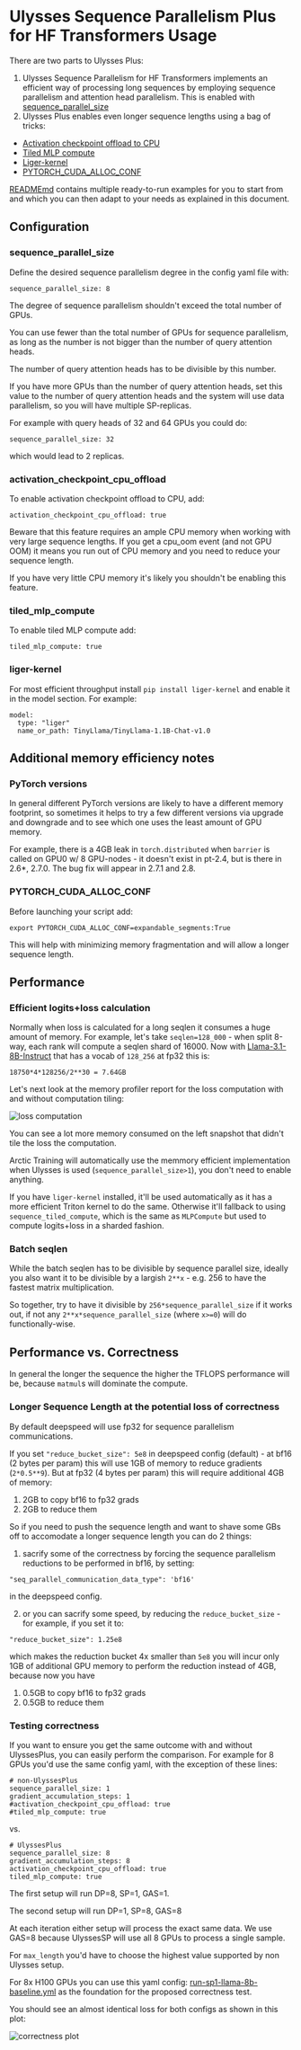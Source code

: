 # Ulysses Sequence Parallelism Plus for HF Transformers Usage

There are two parts to Ulysses Plus:

1. Ulysses Sequence Parallelism for HF Transformers implements an efficient way of processing long sequences by employing sequence parallelism and attention head parallelism. This is enabled with [sequence_parallel_size](#sequence_parallel_size)
2. Ulysses Plus enables even longer sequence lengths using a bag of tricks:
- [Activation checkpoint offload to CPU](#activation_checkpoint_cpu_offload)
- [Tiled MLP compute](#tiled_mlp_compute)
- [Liger-kernel](#liger-kernel)
- [PYTORCH_CUDA_ALLOC_CONF](#PYTORCH_CUDA_ALLOC_CONF)

[READMEmd](README.md) contains multiple ready-to-run examples for you to start from and which you can then adapt to your needs as explained in this document.

## Configuration

### sequence_parallel_size

Define the desired sequence parallelism degree in the config yaml file with:
```
sequence_parallel_size: 8
```
The degree of sequence parallelism shouldn't exceed the total number of GPUs.

You can use fewer than the total number of GPUs for sequence parallelism, as long as the number is not bigger than the number of query attention heads.

The number of query attention heads has to be divisible by this number.

If you have more GPUs than the number of query attention heads, set this value to the number of query attention heads and the system will use data parallelism, so you will have multiple SP-replicas.

For example with query heads of 32 and 64 GPUs you could do:
```
sequence_parallel_size: 32
```
which would lead to 2 replicas.


### activation_checkpoint_cpu_offload

To enable activation checkpoint offload to CPU, add:
```
activation_checkpoint_cpu_offload: true
```

Beware that this feature requires an ample CPU memory when working with very large sequence lengths. If you get a cpu_oom event (and not GPU OOM) it means you run out of CPU memory and you need to reduce your sequence length.

If you have very little CPU memory it's likely you shouldn't be enabling this feature.

### tiled_mlp_compute

To enable tiled MLP compute add:
```
tiled_mlp_compute: true
```

### liger-kernel

For most efficient throughput install `pip install liger-kernel` and enable it in the model section. For example:

```
model:
  type: "liger"
  name_or_path: TinyLlama/TinyLlama-1.1B-Chat-v1.0
```




## Additional memory efficiency notes

### PyTorch versions

In general different PyTorch versions are likely to have a different memory footprint, so sometimes it helps to try a few different versions via upgrade and downgrade and to see which one uses the least amount of GPU memory.

For example,  there is a 4GB leak in `torch.distributed` when `barrier` is called on GPU0 w/ 8 GPU-nodes - it doesn't exist in pt-2.4, but is there in 2.6*, 2.7.0. The bug fix will appear in 2.7.1 and 2.8.

### PYTORCH_CUDA_ALLOC_CONF

Before launching your script add:
```
export PYTORCH_CUDA_ALLOC_CONF=expandable_segments:True
```
This will help with minimizing memory fragmentation and will allow a longer sequence length.



## Performance

### Efficient logits+loss calculation

Normally when loss is calculated for a long seqlen it consumes a huge amount of memory. For example, let's take `seqlen=128_000` - when split 8-way, each rank will compute a seqlen shard of 16000. Now with [Llama-3.1-8B-Instruct](https://huggingface.co/meta-llama/Llama-3.1-8B-Instruct/blob/main/config.json) that has a vocab of `128_256` at fp32 this is:

```
18750*4*128256/2**30 = 7.64GB
```

Let's next look at the memory profiler report for the loss computation with and without computation tiling:

![loss computation](images/loss-computation.png)

You can see a lot more memory consumed on the left snapshot that didn't tile the loss the computation.

Arctic Training will automatically use the memmory efficient implementation when Ulysses is used (`sequence_parallel_size>1`), you don't need to enable anything.

If you have `liger-kernel` installed, it'll be used automatically as it has a more efficient Triton kernel to do the same. Otherwise it'll fallback to using `sequence_tiled_compute`, which is the same as `MLPCompute` but used to compute logits+loss in a sharded fashion.

### Batch seqlen

While the batch seqlen has to be divisible by sequence parallel size, ideally you also want it to be divisible by a largish `2**x` - e.g. 256 to have the fastest matrix multiplication.

So together, try to have it divisible by `256*sequence_parallel_size` if it works out, if not any `2**x*sequence_parallel_size` (where `x>=0`) will do functionally-wise.



## Performance vs. Correctness

In general the longer the sequence the higher the TFLOPS performance will be, because `matmul`s will dominate the compute.

### Longer Sequence Length at the potential loss of correctness

By default deepspeed will use fp32 for sequence parallelism communications.

If you set `"reduce_bucket_size": 5e8` in deepspeed config (default) - at bf16 (2 bytes per param) this will use 1GB of memory to reduce gradients (`2*0.5**9`). But at fp32 (4 bytes per param) this will require additional 4GB of memory:
1. 2GB to copy bf16 to fp32 grads
2. 2GB to reduce them

So if you need to push the sequence length and want to shave some GBs off to accomodate a longer sequence length you can do 2 things:

1. sacrify some of the correctness by forcing the sequence parallelism reductions to be performed in bf16, by setting:
```
"seq_parallel_communication_data_type": 'bf16'
```
in the deepspeed config.

2. or you can sacrify some speed, by reducing the `reduce_bucket_size` - for example, if you set it to:
```
"reduce_bucket_size": 1.25e8
```
which makes the reduction bucket 4x smaller than `5e8` you will incur only 1GB of additional GPU memory to perform the reduction instead of 4GB, because now you have
1. 0.5GB to copy bf16 to fp32 grads
2. 0.5GB to reduce them


### Testing correctness

If you want to ensure you get the same outcome with and without UlyssesPlus, you can easily perform the comparison. For example for 8 GPUs you'd use the same config yaml, with the exception of these lines:

```
# non-UlyssesPlus
sequence_parallel_size: 1
gradient_accumulation_steps: 1
#activation_checkpoint_cpu_offload: true
#tiled_mlp_compute: true
```
vs.
```
# UlyssesPlus
sequence_parallel_size: 8
gradient_accumulation_steps: 8
activation_checkpoint_cpu_offload: true
tiled_mlp_compute: true
```

The first setup will run DP=8, SP=1, GAS=1.

The second setup will run DP=1, SP=8, GAS=8

At each iteration either setup will process the exact same data. We use GAS=8 because UlyssesSP will use all 8 GPUs to process a single sample.

For `max_length` you'd have to choose the highest value supported by non Ulysses setup.

For 8x H100 GPUs you can use this yaml config: [run-sp1-llama-8b-baseline.yml](run-sp1-llama-8b-baseline.yml) as the foundation for the proposed correctness test.

You should see an almost identical loss for both configs as shown in this plot:

![correctness plot](images/correctness-plot.png)
